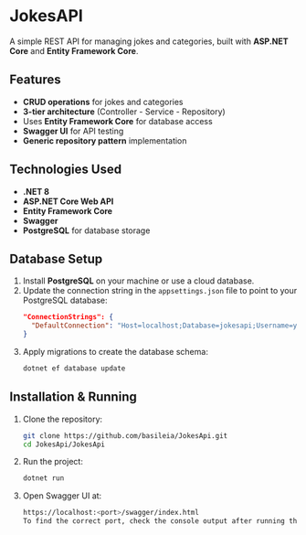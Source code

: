 # JokesAPI  
A simple REST API for managing jokes and categories, built with **ASP.NET Core** and **Entity Framework Core**.

## Features  
- **CRUD operations** for jokes and categories  
- **3-tier architecture** (Controller - Service - Repository)  
- Uses **Entity Framework Core** for database access  
- **Swagger UI** for API testing  
- **Generic repository pattern** implementation  

## Technologies Used  
- **.NET 8**  
- **ASP.NET Core Web API**  
- **Entity Framework Core**  
- **Swagger** 
- **PostgreSQL** for database storage 

## Database Setup  
1. Install **PostgreSQL** on your machine or use a cloud database.  
2. Update the connection string in the `appsettings.json` file to point to your PostgreSQL database:
   ```json
   "ConnectionStrings": {
     "DefaultConnection": "Host=localhost;Database=jokesapi;Username=yourusername;Password=yourpassword"
   }
4. Apply migrations to create the database schema:
   ```bash 
   dotnet ef database update

## Installation & Running  
1. Clone the repository:
   ```bash 
   git clone https://github.com/basileia/JokesApi.git  
   cd JokesApi/JokesApi

2. Run the project:
   ```bash 
   dotnet run

3. Open Swagger UI at:
   ```bash 
   https://localhost:<port>/swagger/index.html
   To find the correct port, check the console output after running the application. You should see a message like:Now listening on: https://localhost:xxxx
